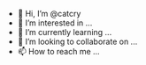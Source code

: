- 👋 Hi, I’m @catcry
- 👀 I’m interested in ...
- 🌱 I’m currently learning ...
- 💞️ I’m looking to collaborate on ...
- 📫 How to reach me ...

<!---
catcry/catcry is a ✨ special ✨ repository because its `README.md` (this file) appears on your GitHub profile.
You can click the Preview link to take a look at your changes.
--->
